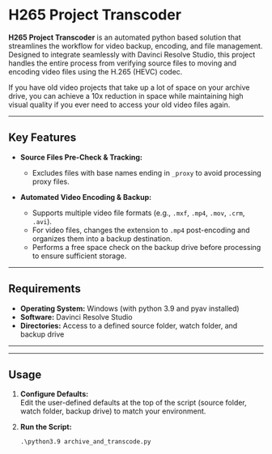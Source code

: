 
# H265 Project Transcoder

**H265 Project Transcoder** is an automated python based solution that streamlines the workflow for video backup, encoding, and file management. Designed to integrate seamlessly with Davinci Resolve Studio, this project handles the entire process from verifying source files to moving and encoding video files using the H.265 (HEVC) codec.

If you have old video projects that take up a lot of space on your archive drive, you can achieve a 10x reduction in space while maintaining high visual quality if you ever need to access your old video files again.

---

## Key Features

- **Source Files Pre-Check & Tracking:**  
  - Excludes files with base names ending in `_proxy` to avoid processing proxy files.

- **Automated Video Encoding & Backup:**  
  - Supports multiple video file formats (e.g., `.mxf`, `.mp4`, `.mov`, `.crm`, `.avi`).
  - For video files, changes the extension to `.mp4` post-encoding and organizes them into a backup destination.
  - Performs a free space check on the backup drive before processing to ensure sufficient storage.

---

## Requirements

- **Operating System:** Windows (with python 3.9 and pyav installed)
- **Software:** Davinci Resolve Studio
- **Directories:** Access to a defined source folder, watch folder, and backup drive

---


---

## Usage

1. **Configure Defaults:**  
   Edit the user-defined defaults at the top of the script (source folder, watch folder, backup drive) to match your environment.
   

3. **Run the Script:**  
   ```
   .\python3.9 archive_and_transcode.py
